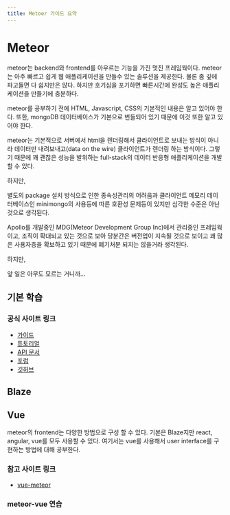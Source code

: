 ```yaml
---
title: Metoer 가이드 요약
---
```


# Meteor

meteor는 backend와 frontend를 아우르는 기능을 가진 멋진 프레임웍이다. meteor는 아주 빠르고 쉽게 웹 애플리케이션을 만들수 있는 솔루션을 제공한다. 물론 좀 깊에 파고들면 다 쉽지만은 않다. 하지만 호기심을 포기하면 빠른시간에 완성도 높은 애플리케이션을 만들기에 충분하다.

meteor를 공부하기 전에 HTML, Javascript, CSS의 기본적인 내용은 알고 있어야 한다. 또한, mongoDB 데이터베이스가 기본으로 번들되어 있기 때문에 이것 또한 알고 있어야 한다.

meteor는 기본적으로 서버에서 html을 렌더링해서 클라이언트로 보내는 방식이 아니라 데이터만 내려보내고(data on the wire) 클라이언트가 렌더링 하는 방식이다. 그렇기 때문에 꽤 괜찮은 성능을 발위하는 full-stack의 데이터 반응형 애플리케이션을 개발 할 수 있다.

하지만,

별도의 package 설치 방식으로 인한 종속성관리의 어려움과 클라이언트 메모리 데이터베이스인 minimongo의 사용등에 따른 호환성 문제등이 있지만 심각한 수준은 아닌것으로 생각된다.

Apollo를 개발중인 MDG(Meteor Development Group Inc)에서 관리중인 프레임웍이고, 조직이 확대되고 있는 것으로 보아 당분간은 버전업이 지속될 것으로 보이고 꽤 많은 사용자층을 확보하고 있기 때문에 폐기처분 되지는 않을거라 생각된다.

하지만,

앞 일은 아무도 모르는 거니까...

## 기본 학습

### 공식 사이트 링크

- [가이드](https://guide.meteor.com/)
- [튜토리얼](http://www.meteor.com/tutorials)
- [API 문서](https://docs.meteor.com/)
- [포럼](https://forums.meteor.com/)
- [깃허브](https://github.com/meteor/meteor)

## Blaze

## Vue

meteor의 frontend는 다양한 방법으로 구성 할 수 있다. 기본은 Blaze지만 react, angular, vue를 모두 사용할 수 있다. 여기서는 vue를 사용해서 user interface를 구현하는 방법에 대해 공부한다.

### 참고 사이트 링크

- [vue-meteor](https://github.com/meteor-vue/vue-meteor)

### meteor-vue 연습
